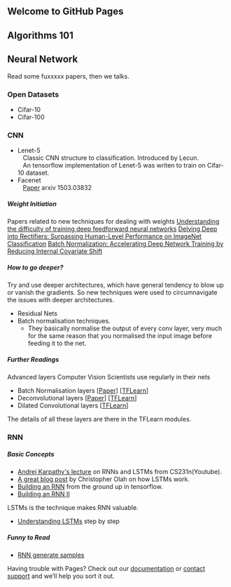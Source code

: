 ## Welcome to GitHub Pages

## Algorithms 101

## Neural Network
Read some fuxxxxx papers, then we talks.

### Open Datasets   
 + Cifar-10
 + Cifar-100
 
### CNN

- Lenet-5<br>
    Classic CNN structure to classification. Introduced by Lecun. <br>
    An tensorflow implementation of Lenet-5 was writen to train on Cifar-10 dataset.
- Facenet<br>
    [Paper](https://arxiv.org/abs/1503.03832) arxiv 1503.03832<br>

##### Weight Initiation
Papers related to new techniques for dealing with weights
[Understanding the difficulty of training deep feedforward neural networks](http://jmlr.org/proceedings/papers/v9/glorot10a/glorot10a.pdf)
[Delving Deep into Rectifiers: Surpassing Human-Level Performance on ImageNet Classification](https://arxiv.org/pdf/1502.01852v1.pdf)
[Batch Normalization: Accelerating Deep Network Training by Reducing Internal Covariate Shift](https://arxiv.org/pdf/1502.03167v2.pdf)

##### How to go deeper?
Try and use deeper architectures, which have general tendency to blow up or vanish the gradients. So new techniques were used to  circumnavigate the issues with deeper architectures.
 - Residual Nets
 - Batch normalisation techniques. 
    * They basically normalise the output of every conv layer, very much for the same reason that you normalised the input image before feeding it to the net.

##### Further Readings
Advanced layers Computer Vision Scientists use regularly in their nets
 - Batch Normalisation layers \[[Paper](https://arxiv.org/pdf/1502.03167v3.pdf)\] \[[TFLearn](http://tflearn.org/layers/normalization/#batch-normalization)\]
 - Deconvolutional layers \[[Paper](http://www.matthewzeiler.com/pubs/cvpr2010/cvpr2010.pdf)\] \[[TFLearn](http://tflearn.org/layers/conv/#convolution-2d-transpose)\]
 - Dilated Convolutional layers \[[TFLearn](http://tflearn.org/layers/conv/#atrous-convolution-2d)\]
 
The details of all these layers are there in the TFLearn modules.

### RNN

##### Basic Concepts
 - [Andrej Karpathy's lecture](https://www.youtube.com/watch?v=iX5V1WpxxkY) on RNNs and LSTMs from CS231n(Youtube).
 - [A great blog post](http://colah.github.io/posts/2015-08-Understanding-LSTMs/) by Christopher Olah on how LSTMs work.
 - [Building an RNN](http://r2rt.com/recurrent-neural-networks-in-tensorflow-i.html) from the ground up in tensorflow.
 - [Building an RNN II](http://r2rt.com/recurrent-neural-networks-in-tensorflow-ii.html)

LSTMs is the technique makes RNN valuable.
 - [Understanding LSTMs](http://colah.github.io/posts/2015-08-Understanding-LSTMs/) step by step

##### Funny to Read
 - [RNN generate samples](http://karpathy.github.io/2015/05/21/rnn-effectiveness/)


Having trouble with Pages? Check out our [documentation](https://help.github.com/categories/github-pages-basics/) or [contact support](https://github.com/contact) and we’ll help you sort it out.
